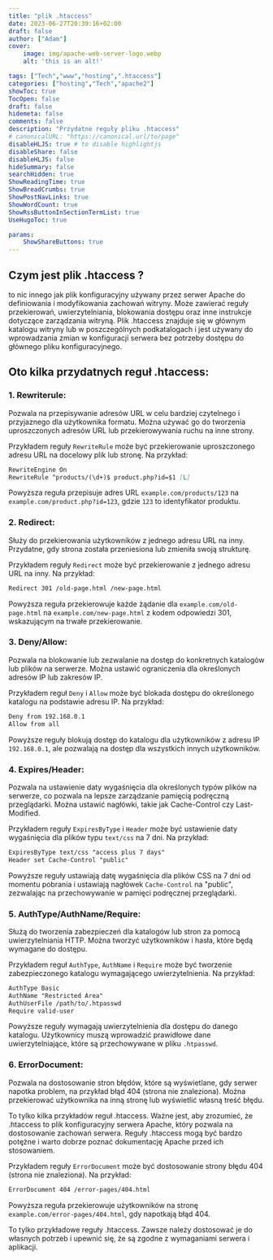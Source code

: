```yaml
---
title: "plik .htaccess"
date: 2023-06-27T20:39:16+02:00
draft: false
author: ["Adam"]
cover:
    image: img/apache-web-server-logo.webp
    alt: 'this is an alt!'

tags: ["Tech","www","hosting",".htaccess"] 
categories: ["hosting","Tech","apache2"]
showToc: true
TocOpen: false
draft: false
hidemeta: false
comments: false
description: "Przydatne reguły pliku .htaccess"
# canonicalURL: "https://canonical.url/to/page"
disableHLJS: true # to disable highlightjs
disableShare: false
disableHLJS: false
hideSummary: false
searchHidden: true
ShowReadingTime: true
ShowBreadCrumbs: true
ShowPostNavLinks: true
ShowWordCount: true
ShowRssButtonInSectionTermList: true
UseHugoToc: true

params:
    ShowShareButtons: true
---
```


## Czym jest plik .htaccess ?

 to nic innego jak plik konfiguracyjny używany przez serwer Apache do definiowania i modyfikowania zachowań witryny. Może zawierać reguły przekierowań, uwierzytelniania, blokowania dostępu oraz inne instrukcje dotyczące zarządzania witryną. Plik .htaccess znajduje się w głównym katalogu witryny lub w poszczególnych podkatalogach i jest używany do wprowadzania zmian w konfiguracji serwera bez potrzeby dostępu do głównego pliku konfiguracyjnego.

##  Oto kilka przydatnych reguł .htaccess:

### 1. **Rewriterule**: 
Pozwala na przepisywanie adresów URL w celu bardziej czytelnego i przyjaznego dla użytkownika formatu. Można używać go do tworzenia uproszczonych adresów URL lub przekierowywania ruchu na inne strony.

Przykładem reguły `RewriteRule` może być przekierowanie uproszczonego adresu URL na docelowy plik lub stronę. Na przykład:

   ```markdown
   RewriteEngine On
   RewriteRule ^products/(\d+)$ product.php?id=$1 [L]
   ```

   Powyższa reguła przepisuje adres URL `example.com/products/123` na `example.com/product.php?id=123`, gdzie `123` to identyfikator produktu.

### 2. **Redirect**: 
Służy do przekierowania użytkowników z jednego adresu URL na inny. Przydatne, gdy strona została przeniesiona lub zmieniła swoją strukturę.

Przykładem reguły `Redirect` może być przekierowanie z jednego adresu URL na inny. Na przykład:

   ```markdown
   Redirect 301 /old-page.html /new-page.html
   ```

   Powyższa reguła przekierowuje każde żądanie dla `example.com/old-page.html` na `example.com/new-page.html` z kodem odpowiedzi 301, wskazującym na trwałe przekierowanie.

### 3. **Deny/Allow**: 
Pozwala na blokowanie lub zezwalanie na dostęp do konkretnych katalogów lub plików na serwerze. Można ustawić ograniczenia dla określonych adresów IP lub zakresów IP.

Przykładem reguł `Deny` i `Allow` może być blokada dostępu do określonego katalogu na podstawie adresu IP. Na przykład:

   ```markdown
   Deny from 192.168.0.1
   Allow from all
   ```

   Powyższe reguły blokują dostęp do katalogu dla użytkowników z adresu IP `192.168.0.1`, ale pozwalają na dostęp dla wszystkich innych użytkowników.

### 4. **Expires/Header**: 
Pozwala na ustawienie daty wygaśnięcia dla określonych typów plików na serwerze, co pozwala na lepsze zarządzanie pamięcią podręczną przeglądarki. Można ustawić nagłówki, takie jak Cache-Control czy Last-Modified.

Przykładem reguły `ExpiresByType` i `Header` może być ustawienie daty wygaśnięcia dla plików typu `text/css` na 7 dni. Na przykład:

   ```markdown
   ExpiresByType text/css "access plus 7 days"
   Header set Cache-Control "public"
   ```

   Powyższe reguły ustawiają datę wygaśnięcia dla plików CSS na 7 dni od momentu pobrania i ustawiają nagłówek `Cache-Control` na "public", zezwalając na przechowywanie w pamięci podręcznej przeglądarki.

### 5. **AuthType/AuthName/Require**: 
Służą do tworzenia zabezpieczeń dla katalogów lub stron za pomocą uwierzytelniania HTTP. Można tworzyć użytkowników i hasła, które będą wymagane do dostępu.

Przykładem reguł `AuthType`, `AuthName` i `Require` może być tworzenie zabezpieczonego katalogu wymagającego uwierzytelnienia. Na przykład:

   ```markdown
   AuthType Basic
   AuthName "Restricted Area"
   AuthUserFile /path/to/.htpasswd
   Require valid-user
   ```

   Powyższe reguły wymagają uwierzytelnienia dla dostępu do danego katalogu. Użytkownicy muszą wprowadzić prawidłowe dane uwierzytelniające, które są przechowywane w pliku `.htpasswd`.

### 6. **ErrorDocument**: 
Pozwala na dostosowanie stron błędów, które są wyświetlane, gdy serwer napotka problem, na przykład błąd 404 (strona nie znaleziona). Można przekierować użytkownika na inną stronę lub wyświetlić własną treść błędu.

To tylko kilka przykładów reguł .htaccess. Ważne jest, aby zrozumieć, że .htaccess to plik konfiguracyjny serwera Apache, który pozwala na dostosowanie zachowań serwera. Reguły .htaccess mogą być bardzo potężne i warto dobrze poznać dokumentację Apache przed ich stosowaniem.

Przykładem reguły `ErrorDocument` może być dostosowanie strony błędu 404 (strona nie znaleziona). Na przykład:

   ```markdown
   ErrorDocument 404 /error-pages/404.html
   ```

   Powyższa reguła przekierowuje użytkowników na stronę `example.com/error-pages/404.html`, gdy napotkają błąd 404.

To tylko przykładowe reguły .htaccess. Zawsze należy dostosować je do własnych potrzeb i upewnić się, że są zgodne z wymaganiami serwera i aplikacji.






